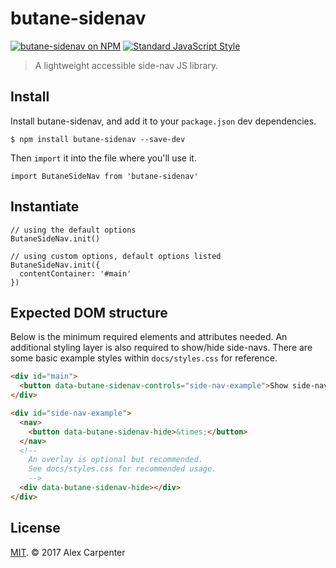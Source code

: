 # butane-sidenav 

[![butane-sidenav on NPM](https://img.shields.io/npm/v/butane-sidenav.svg?style=flat-square)](https://www.npmjs.com/package/butane-sidenav) [![Standard JavaScript Style](https://img.shields.io/badge/code_style-standard-brightgreen.svg?style=flat-square)](http://standardjs.com/)

> A lightweight accessible side-nav JS library.

## Install

Install butane-sidenav, and add it to your `package.json` dev dependencies.

```
$ npm install butane-sidenav --save-dev
```

Then `import` it into the file where you'll use it.

```es6
import ButaneSideNav from 'butane-sidenav'
```

## Instantiate

```es6
// using the default options
ButaneSideNav.init()

// using custom options, default options listed
ButaneSideNav.init({
  contentContainer: '#main'
})
```

## Expected DOM structure

Below is the minimum required elements and attributes needed. An additional styling layer is also required to show/hide side-navs. There are some basic example styles within `docs/styles.css` for reference.

```html
<div id="main">
  <button data-butane-sidenav-controls="side-nav-example">Show side-nav 1</button>
</div>

<div id="side-nav-example">
  <nav>
    <button data-butane-sidenav-hide>&times;</button>
  </nav>
  <!--
    An overlay is optional but recommended.
    See docs/styles.css for recommended usage.
    -->
  <div data-butane-sidenav-hide></div>
</div>
```

## License

[MIT](https://opensource.org/licenses/MIT). © 2017 Alex Carpenter
